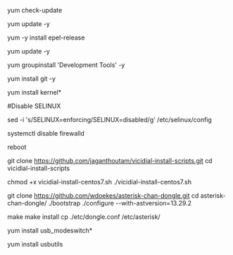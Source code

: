 yum check-update

yum update -y

yum -y install epel-release

yum update -y

yum groupinstall 'Development Tools' -y

yum install git -y

yum install kernel*

#Disable SELINUX

sed -i 's/SELINUX=enforcing/SELINUX=disabled/g' /etc/selinux/config    

systemctl disable firewalld

reboot


git clone https://github.com/jaganthoutam/vicidial-install-scripts.git
cd vicidial-install-scripts

chmod +x vicidial-install-centos7.sh
./vicidial-install-centos7.sh

git clone https://github.com/wdoekes/asterisk-chan-dongle.git
cd asterisk-chan-dongle/
./bootstrap
./configure --with-astversion=13.29.2

make
make install
cp ./etc/dongle.conf /etc/asterisk/

yum install usb_modeswitch*

yum install usbutils

